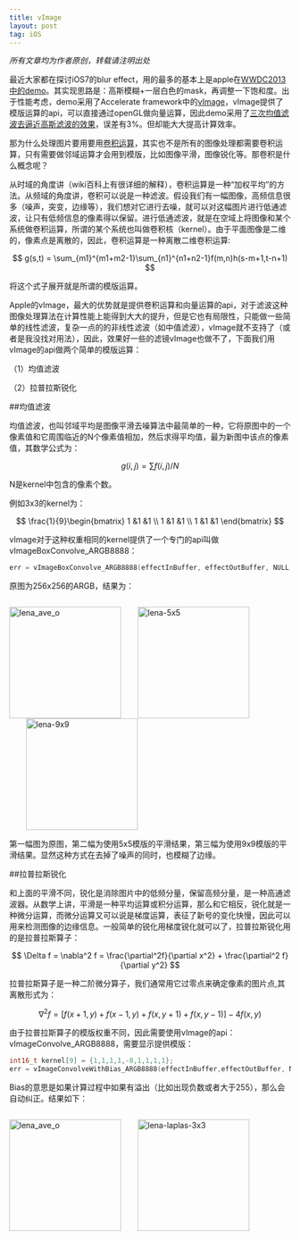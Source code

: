 ```yaml
---
title: vImage
layout: post
tag: iOS
---
```


<em>所有文章均为作者原创，转载请注明出处</em>

最近大家都在探讨iOS7的blur effect，用的最多的基本上是apple在<a href="https://developer.apple.com/downloads/index.action?name=WWDC%202013">WWDC2013中的demo</a>。其实现思路是：高斯模糊+一层白色的mask，再调整一下饱和度。出于性能考虑，demo采用了Accelerate framework中的<a href="https://developer.apple.com/library/mac/documentation/performance/Conceptual/vImage/Introduction/Introduction.html">vImage</a>，vImage提供了模版运算的api，可以直接通过openGL做向量运算，因此demo采用了<a href="http://www.w3.org/TR/SVG/filters.html#feGaussianBlurElement">三次均值滤波去逼近高斯滤波的效果</a>，误差有3%。但却能大大提高计算效率。

那为什么处理图片要用要用<a href="http://zh.wikipedia.org/wiki/%E5%8D%B7%E7%A7%AF">卷积运算</a>，其实也不是所有的图像处理都需要卷积运算，只有需要做邻域运算才会用到模版，比如图像平滑，图像锐化等。那卷积是什么概念呢？

从时域的角度讲（wiki百科上有很详细的解释），卷积运算是一种“加权平均”的方法。从频域的角度讲，卷积可以说是一种滤波。假设我们有一幅图像，高频信息很多（噪声，突变，边缘等），我们想对它进行去噪，就可以对这幅图片进行低通滤波，让只有低频信息的像素得以保留。进行低通滤波，就是在空域上将图像和某个系统做卷积运算，所谓的某个系统也叫做卷积核（kernel）。由于平面图像是二维的，像素点是离散的，因此，卷积运算是一种离散二维卷积运算:

$$
g(s,t) = \sum_{m1}^{m1+m2-1}\sum_{n1}^{n1+n2-1}f(m,n)h(s-m+1,t-n+1)
$$

将这个式子展开就是所谓的模版运算。

Apple的vImage，最大的优势就是提供卷积运算和向量运算的api，对于滤波这种图像处理算法在计算性能上能得到大大的提升，但是它也有局限性，只能做一些简单的线性滤波，复杂一点的的非线性滤波（如中值滤波），vImage就不支持了（或者是我没找对用法），因此，效果好一些的滤镜vImage也做不了，下面我们用vImage的api做两个简单的模版运算：

（1）均值滤波

（2）拉普拉斯锐化


##均值滤波

均值滤波，也叫邻域平均是图像平滑去噪算法中最简单的一种，它将原图中的一个像素值和它周围临近的N个像素值相加，然后求得平均值，最为新图中该点的像素值，其数学公式为：

$$ g(i,j) = \sum f(i,j)/N $$

N是kernel中包含的像素个数。

例如3x3的kernel为：

$$ 
\frac{1}{9}\begin{bmatrix}
1 &1 &1 \\ 
1 &1 &1 \\ 
1 &1 &1 
\end{bmatrix}
$$

vImage对于这种权重相同的kernel提供了一个专门的api叫做vImageBoxConvolve_ARGB8888：

```c
err = vImageBoxConvolve_ARGB8888(effectInBuffer, effectOutBuffer, NULL, 0, 0, 9, 9, bgColor, kvImageEdgeExtend);
```

原图为256x256的ARGB，结果为：

<div style="overflow: hidden; width: 100%;">

<a style="display: block; float: left;" href="/blog/images/2013/11/lena_ave_o.png"><img alt="lena_ave_o" src="/blog/images/2013/11/lena_ave_o.png" width="200" height="200" /></a>

<a style="display: block; float: left; margin-left: 30px;" href="/blog/images/2013/11/lena-5x5.png"><img alt="lena-5x5" src="/blog/images/2013/11/lena-5x5.png" width="200" height="200" /></a>

<a style="display: block; float: left; margin-left: 30px;" href="/blog/images/2013/11/lena-9x9.png"><img alt="lena-9x9" src="/blog/images/2013/11/lena-9x9.png" width="200" height="200" /></a>

</div>

第一幅图为原图，第二幅为使用5x5模版的平滑结果，第三幅为使用9x9模版的平滑结果。显然这种方式在去掉了噪声的同时，也模糊了边缘。

##拉普拉斯锐化

和上面的平滑不同，锐化是消除图片中的低频分量，保留高频分量，是一种高通滤波器。从数学上讲，平滑是一种平均运算或积分运算，那么和它相反，锐化就是一种微分运算，而微分运算又可以说是梯度运算，表征了新号的变化快慢，因此可以用来检测图像的边缘信息。一般简单的锐化用梯度锐化就可以了，拉普拉斯锐化用的是拉普拉斯算子：

$$
\Delta f = \nabla^2 f = \frac{\partial^2f}{\partial x^2} + \frac{\partial^2 f}{\partial y^2}
$$

拉普拉斯算子是一种二阶微分算子，我们通常用它过零点来确定像素的图片点,其离散形式为：

$$
\nabla^2 f = [f(x+1,y) + f(x-1,y)+f(x,y+1)+f(x,y-1)]-4f(x,y)
$$

由于拉普拉斯算子的模版权重不同，因此需要使用vImage的api：vImageConvolve_ARGB8888，需要显示提供模版：

```c
int16_t kernel[9] = {1,1,1,1,-8,1,1,1,1};
err = vImageConvolveWithBias_ARGB8888(effectInBuffer,effectOutBuffer, NULL, 0, 0, kernel, 3, 3, 1, 128, bgColor, kvImageEdgeExtend);
``` 

Bias的意思是如果计算过程中如果有溢出（比如出现负数或者大于255），那么会自动纠正。结果如下：

<div style="overflow: hidden; width: 100%;">

<a style="display: block; float: left;" href="/blog/images/2013/11/lena_ave_o.png"><img class="alignnone size-full wp-image-391" alt="lena_ave_o" src="/blog/images/2013/11/lena_ave_o.png" width="200" height="200" /></a>

<a style="display: block; float: left; margin-left: 30px;" href="/blog/images/2013/11/lena-laplas-3x3.png"><img src="/blog/images/2013/11/lena-laplas-3x3.png" alt="lena-laplas-3x3" width="200" height="200" class="alignnone size-full wp-image-415"/></a>

</div>


